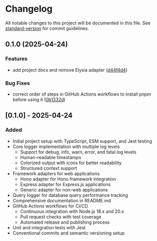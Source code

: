 # Changelog

All notable changes to this project will be documented in this file. See [standard-version](https://github.com/conventional-changelog/standard-version) for commit guidelines.

## 0.1.0 (2025-04-24)


### Features

* add project docs and remove Elysia adapter ([d44f4d4](https://github.com/rollercoaster-dev/neuro-friendly-logger/commit/d44f4d419966417e8fe6ab1c99f738d8499def1a))


### Bug Fixes

* correct order of steps in GitHub Actions workflows to install pnpm before using it ([0b1332d](https://github.com/rollercoaster-dev/neuro-friendly-logger/commit/0b1332d5f71458aa74ab54000988250b969c8e89))

## [0.1.0] - 2025-04-24

### Added
- Initial project setup with TypeScript, ESM support, and Jest testing
- Core logger implementation with multiple log levels
  - Support for debug, info, warn, error, and fatal log levels
  - Human-readable timestamps
  - Colorized output with icons for better readability
  - Structured context support
- Framework adapters for web applications
  - Hono adapter for Hono framework integration
  - Express adapter for Express.js applications
  - Generic adapter for non-web applications
- Query logger for database query performance tracking
- Comprehensive documentation in README.md
- GitHub Actions workflows for CI/CD
  - Continuous integration with Node.js 18.x and 20.x
  - Pull request checks with test coverage
  - Automated release and publishing process
- Unit and integration tests with Jest
- Conventional commits and semantic versioning setup
